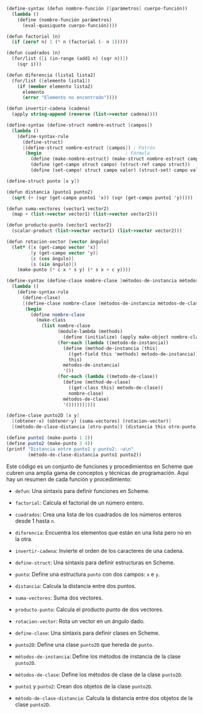 ```scheme

(define-syntax (defun nombre-función ([parámetros] cuerpo-función))
  (lambda ()
    (define (nombre-función parámetros)
      (eval-quasiquote cuerpo-función))))

(defun factorial (n)
  (if (zero? n) 1 (* n (factorial (- n 1)))))

(defun cuadrados (n)
  (for/list ([i (in-range (add1 n) (sqr n))])
    (sqr i)))

(defun diferencia (lista1 lista2)
  (for/list ([elemento lista1])
    (if (member elemento lista2)
      elemento
      (error "Elemento no encontrado"))))

(defun invertir-cadena (cadena)
  (apply string-append (reverse (list->vector cadena))))

(define-syntax (define-struct nombre-estruct [campos])
  (lambda ()
    (define-syntax-rule
      (define-struct)
      [(define-struct nombre-estruct [campos]) ; Patrón
       (begin                               ; Fórmula
         (define (make-nombre-estruct) (make-struct nombre-estruct campos))
         (define (get-campo struct campo) (struct-ref campo struct))
         (define (set-campo! struct campo valor) (struct-set! campo valor struct)))])))

(define-struct punto [x y])

(defun distancia (punto1 punto2)
  (sqrt (+ (sqr (get-campo punto1 'x)) (sqr (get-campo punto1 'y)))))

(defun suma-vectores (vector1 vector2)
  (map + (list->vector vector1) (list->vector vector2)))

(defun producto-punto (vector1 vector2)
  (scalar-product (list->vector vector1) (list->vector vector2)))

(defun rotacion-vector (vector ángulo)
  (let* ([x (get-campo vector 'x)]
         [y (get-campo vector 'y)]
         [c (cos ángulo)]
         [s (sin ángulo)])
    (make-punto (* c x * s y) (* s x + c y))))

(define-syntax (define-clase nombre-clase [métodos-de-instancia métodos-de-clase])
  (lambda ()
    (define-syntax-rule
      (define-clase)
      [(define-clase nombre-clase [métodos-de-instancia métodos-de-clase]) ; Patrón
       (begin                                                            ; Fórmula
         (define nombre-clase
           (make-class
             (list nombre-clase                                                ; Nombre de la clase
                   (module-lambda (methods)                                   ; Inicializador de clase
                     (define (initialize) (apply make-object nombre-clase methods))) ; Método para inicializar objetos
                   (for-each (lambda ((metodo-de-instancia))                     ; Heredamos los métodos definidos en la clase
                     (define (method-de-instancia [this]
                       ((get-field this 'methods) metodo-de-instancia))
                       this)
                     métodos-de-instancia)
                     '())
                   (for-each (lambda ((metodo-de-clase))                          ; Añadimos los métodos de clase
                     (define (method-de-clase)
                       ((get-class this) metodo-de-clase))
                       nombre-clase)
                     métodos-de-clase)
                     '())))))])))

(define-clase punto2D [x y]
  [(obtener-x) (obtener-y) (suma-vectores) (rotacion-vector)]
  [(método-de-clase-distancia [otro-punto]) (distancia this otro-punto)])

(define punto1 (make-punto 1 2))
(define punto2 (make-punto 3 4))
(printf "Distancia entre punto1 y punto2: ~a\n"
        (método-de-clase-distancia punto1 punto2))

```

Este código es un conjunto de funciones y procedimientos en Scheme que cubren una amplia gama de conceptos y técnicas de programación. Aquí hay un resumen de cada función y procedimiento:

* `defun`: Una sintaxis para definir funciones en Scheme.

* `factorial`: Calcula el factorial de un número entero.

* `cuadrados`: Crea una lista de los cuadrados de los números enteros desde 1 hasta `n`.

* `diferencia`: Encuentra los elementos que están en una lista pero no en la otra.

* `invertir-cadena`: Invierte el orden de los caracteres de una cadena.

* `define-struct`: Una sintaxis para definir estructuras en Scheme.

* `punto`: Define una estructura `punto` con dos campos: `x` e `y`.

* `distancia`: Calcula la distancia entre dos puntos.

* `suma-vectores`: Suma dos vectores.

* `producto-punto`: Calcula el producto punto de dos vectores.

* `rotacion-vector`: Rota un vector en un ángulo dado.

* `define-clase`: Una sintaxis para definir clases en Scheme.

* `punto2D`: Define una clase `punto2D` que hereda de `punto`.

* `métodos-de-instancia`: Define los métodos de instancia de la clase `punto2D`.

* `métodos-de-clase`: Define los métodos de clase de la clase `punto2D`.

* `punto1` y `punto2`: Crean dos objetos de la clase `punto2D`.

* `método-de-clase-distancia`: Calcula la distancia entre dos objetos de la clase `punto2D`.